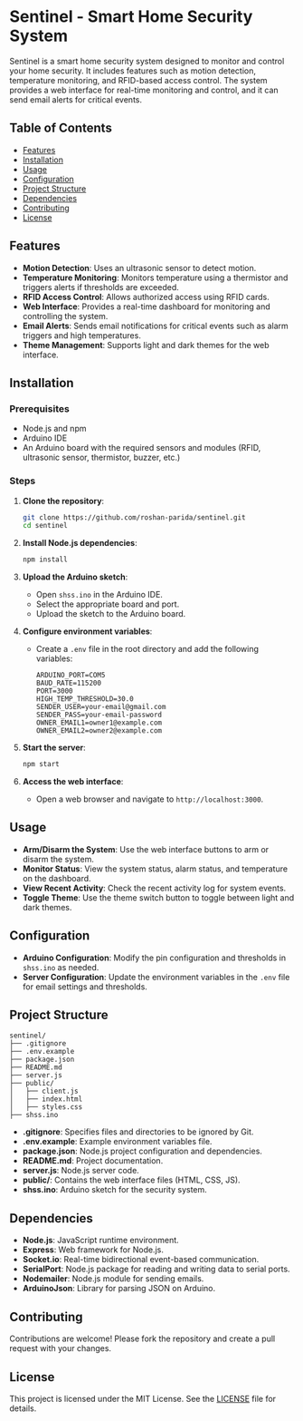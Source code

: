 # Sentinel - Smart Home Security System

Sentinel is a smart home security system designed to monitor and control your home security. It includes features such as motion detection, temperature monitoring, and RFID-based access control. The system provides a web interface for real-time monitoring and control, and it can send email alerts for critical events.

## Table of Contents

-   [Features](#features)
-   [Installation](#installation)
-   [Usage](#usage)
-   [Configuration](#configuration)
-   [Project Structure](#project-structure)
-   [Dependencies](#dependencies)
-   [Contributing](#contributing)
-   [License](#license)

## Features

-   **Motion Detection**: Uses an ultrasonic sensor to detect motion.
-   **Temperature Monitoring**: Monitors temperature using a thermistor and triggers alerts if thresholds are exceeded.
-   **RFID Access Control**: Allows authorized access using RFID cards.
-   **Web Interface**: Provides a real-time dashboard for monitoring and controlling the system.
-   **Email Alerts**: Sends email notifications for critical events such as alarm triggers and high temperatures.
-   **Theme Management**: Supports light and dark themes for the web interface.

## Installation

### Prerequisites

-   Node.js and npm
-   Arduino IDE
-   An Arduino board with the required sensors and modules (RFID, ultrasonic sensor, thermistor, buzzer, etc.)

### Steps

1. **Clone the repository**:

    ```sh
    git clone https://github.com/roshan-parida/sentinel.git
    cd sentinel
    ```

2. **Install Node.js dependencies**:

    ```sh
    npm install
    ```

3. **Upload the Arduino sketch**:

    - Open `shss.ino` in the Arduino IDE.
    - Select the appropriate board and port.
    - Upload the sketch to the Arduino board.

4. **Configure environment variables**:

    - Create a `.env` file in the root directory and add the following variables:
        ```env
        ARDUINO_PORT=COM5
        BAUD_RATE=115200
        PORT=3000
        HIGH_TEMP_THRESHOLD=30.0
        SENDER_USER=your-email@gmail.com
        SENDER_PASS=your-email-password
        OWNER_EMAIL1=owner1@example.com
        OWNER_EMAIL2=owner2@example.com
        ```

5. **Start the server**:

    ```sh
    npm start
    ```

6. **Access the web interface**:
    - Open a web browser and navigate to `http://localhost:3000`.

## Usage

-   **Arm/Disarm the System**: Use the web interface buttons to arm or disarm the system.
-   **Monitor Status**: View the system status, alarm status, and temperature on the dashboard.
-   **View Recent Activity**: Check the recent activity log for system events.
-   **Toggle Theme**: Use the theme switch button to toggle between light and dark themes.

## Configuration

-   **Arduino Configuration**: Modify the pin configuration and thresholds in `shss.ino` as needed.
-   **Server Configuration**: Update the environment variables in the `.env` file for email settings and thresholds.

## Project Structure

```
sentinel/
├── .gitignore
├── .env.example
├── package.json
├── README.md
├── server.js
├── public/
│   ├── client.js
│   ├── index.html
│   ├── styles.css
├── shss.ino
```

-   **.gitignore**: Specifies files and directories to be ignored by Git.
-   **.env.example**: Example environment variables file.
-   **package.json**: Node.js project configuration and dependencies.
-   **README.md**: Project documentation.
-   **server.js**: Node.js server code.
-   **public/**: Contains the web interface files (HTML, CSS, JS).
-   **shss.ino**: Arduino sketch for the security system.

## Dependencies

-   **Node.js**: JavaScript runtime environment.
-   **Express**: Web framework for Node.js.
-   **Socket.io**: Real-time bidirectional event-based communication.
-   **SerialPort**: Node.js package for reading and writing data to serial ports.
-   **Nodemailer**: Node.js module for sending emails.
-   **ArduinoJson**: Library for parsing JSON on Arduino.

## Contributing

Contributions are welcome! Please fork the repository and create a pull request with your changes.

## License

This project is licensed under the MIT License. See the [LICENSE](LICENSE) file for details.
